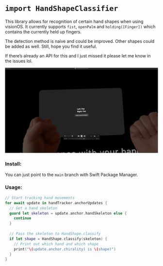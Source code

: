 # `import HandShapeClassifier`

This library allows for recognition of certain hand shapes when using visionOS. It
currently supports `fist`, `openPalm` and `holding([Finger])` which contains the currently
held up fingers.

The detection method is naive and could be improved. Other shapes could be added as well.
Still, hope you find it useful.

If there’s already an API for this and I just missed it please let me know in the issues lol.

![gif demo of the example app](https://github.com/nakajima/HandShapeClassifier/blob/main/handdemo.gif?raw=true)

### Install:

You can just point to the `main` branch with Swift Package Manager.

### Usage:

```swift
// Start tracking hand movements
for await update in handTracker.anchorUpdates {
  // Get a hand skeleton
  guard let skeleton = update.anchor.handSkeleton else {
    continue
  }

  // Pass the skeleton to HandShape.classify
  if let shape = HandShape.classify(skeleton) {
    // Print out which hand and which shape
    print("\(update.anchor.chirality) is \(shape)")
  }
}
```
